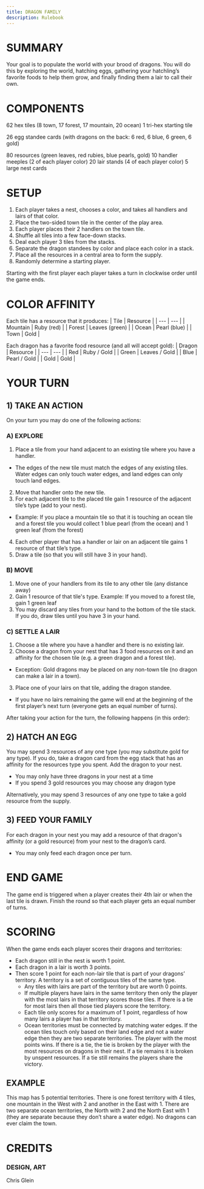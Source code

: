```yaml
---
title: DRAGON FAMILY
description: Rulebook
---
```

# SUMMARY
Your goal is to populate the world with your brood of dragons. You will do this by exploring the world, hatching eggs, gathering your hatchling’s favorite foods to help them grow, and finally finding them a lair to call their own.
# COMPONENTS
62 hex tiles (8 town, 17 forest, 17 mountain, 20 ocean)
1 tri-hex starting tile
    
26 egg standee cards (with dragons on the back: 6 red, 6 blue, 6 green, 6 gold)
                 
80 resources (green leaves, red rubies, blue pearls, gold)
10 handler meeples (2 of each player color)
20 lair stands (4 of each player color)
5 large nest cards
# SETUP
1. Each player takes a nest, chooses a color, and takes all handlers and lairs of that color.
2. Place the two-sided town tile in the center of the play area.
3. Each player places their 2 handlers on the town tile.
4. Shuffle all tiles into a few face-down stacks.
5. Deal each player 3 tiles from the stacks.
6. Separate the dragon standees by color and place each color in a stack.
7. Place all the resources in a central area to form the supply.
8. Randomly determine a starting player. 

Starting with the first player each player takes a turn in clockwise order until the game ends.
# COLOR AFFINITY 
Each tile has a resource that it produces:
| Tile | Resource |
| --- | --- |
| Mountain | Ruby (red) |
| Forest | Leaves (green) |
| Ocean | Pearl (blue) |
| Town | Gold |

Each dragon has a favorite food resource (and all will accept gold):
| Dragon | Resource |
| --- | --- |
| Red | Ruby / Gold |
| Green | Leaves / Gold |
| Blue | Pearl / Gold |
| Gold | Gold |
 
# YOUR TURN

## 1) TAKE AN ACTION
On your turn you may do one of the following actions:

### A) EXPLORE
1. Place a tile from your hand adjacent to an existing tile where you have a handler.
- The edges of the new tile must match the edges of any existing tiles. Water edges can only touch water edges, and land edges can only touch land edges.
2. Move that handler onto the new tile.
3. For each adjacent tile to the placed tile gain 1 resource of the adjacent tile’s type (add to your nest).
- Example: If you place a mountain tile so that it is touching an ocean tile and a forest tile you would collect 1 blue pearl (from the ocean) and 1 green leaf (from the forest)
4. Each other player that has a handler or lair on an adjacent tile gains 1 resource of that tile’s type.
5. Draw a tile (so that you will still have 3 in your hand).

### B) MOVE 
1. Move one of your handlers from its tile to any other tile (any distance away)
2. Gain 1 resource of that tile's type.
Example: If you moved to a forest tile, gain 1 green leaf
3. You may discard any tiles from your hand to the bottom of the tile stack. If you do, draw tiles until you have 3 in your hand.

### C) SETTLE A LAIR
1. Choose a tile where you have a handler and there is no existing lair.
2. Choose a dragon from your nest that has 3 food resources on it and an affinity for the chosen tile (e.g. a green dragon and a forest tile).
  - Exception: Gold dragons may be placed on any non-town tile (no dragon can make a lair in a town).

3. Place one of your lairs on that tile, adding the dragon standee.
  - If you have no lairs remaining the game will end at the beginning of the first player’s next turn (everyone gets an equal number of turns).

After taking your action for the turn, the following happens (in this order):

## 2) HATCH AN EGG
You may spend 3 resources of any one type (you may substitute gold for any type). If you do, take a dragon card from the egg stack that has an affinity for the resources type you spent. Add the dragon to your nest.
- You may only have three dragons in your nest at a time
- If you spend 3 gold resources you may choose any dragon type

Alternatively, you may spend 3 resources of any one type to take a gold resource from the supply.

## 3) FEED YOUR FAMILY
For each dragon in your nest you may add a resource of that dragon's affinity (or a gold resource) from your nest to the dragon’s card.
- You may only feed each dragon once per turn.

# END GAME
The game end is triggered when a player creates their 4th lair or when the last tile is drawn. Finish the round so that each player gets an equal number of turns.

# SCORING
When the game ends each player scores their dragons and territories:
- Each dragon still in the nest is worth 1 point.
- Each dragon in a lair is worth 3 points.
- Then score 1 point for each non-lair tile that is part of your dragons’ territory. A territory is a set of contiguous tiles of the same type.
  - Any tiles with lairs are part of the territory but are worth 0 points.
  - If multiple players have lairs in the same territory then only the player with the most lairs in that territory scores those tiles. If there is a tie for most lairs then all those tied players score the territory.
  - Each tile only scores for a maximum of 1 point, regardless of how many lairs a player has in that territory.
  - Ocean territories must be connected by matching water edges. If the ocean tiles touch only based on their land edge and not a water edge then they are two separate territories.
The player with the most points wins. If there is a tie, the tie is broken by the player with the most resources on dragons in their nest. If a tie remains it is broken by unspent resources. If a tie still remains the players share the victory.

## EXAMPLE

This map has 5 potential territories. There is one forest territory with 4 tiles, one mountain in the West with 2 and another in the East with 1. There are two separate ocean territories, the North with 2 and the North East with 1 (they are separate because they don’t share a water edge). No dragons can ever claim the town.

# CREDITS
### DESIGN, ART
Chris Glein
